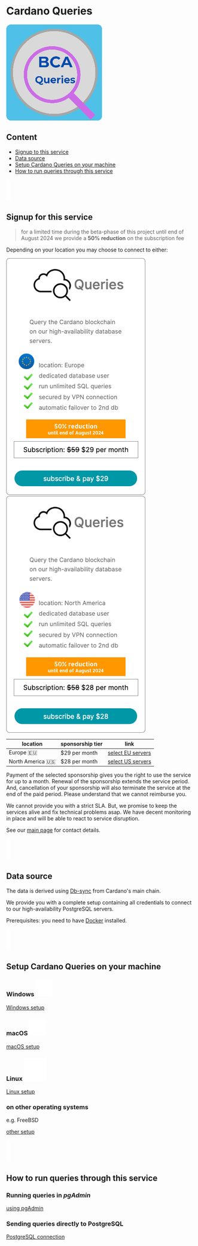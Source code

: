 # Cardano Queries

![Cardano Queries icon](images/BCA_Queries_256x256.png)

## Content

- [Signup to this service](#signup-for-this-service)
- [Data source](#data-source)
- [Setup Cardano Queries on your machine](#setup-cardano-queries-on-your-machine)
- [How to run queries through this service](#how-to-run-queries-through-this-service)

![   ](images/vspace.png)

## Signup for this service

> for a limited time during the beta-phase of this project until end of August 2024 we provide a **50% reduction** on the subscription fee

Depending on your location you may choose to connect to either:

[![Banner Cardano Queries EU](images/BCA%20Queries%20banner%20EU.png)](https://github.com/sponsors/Blockchain-Data-Analytics/sponsorships?pay_prorated=true&tier_id=406906)
[![Banner Cardano Queries US](images/BCA%20Queries%20banner%20US.png)](https://github.com/sponsors/Blockchain-Data-Analytics/sponsorships?pay_prorated=true&tier_id=406907)

| location | sponsorship tier | link |
|----|----|----|
| Europe 🇪🇺 |  $29 per month  | [select EU servers](https://github.com/sponsors/Blockchain-Data-Analytics/sponsorships?pay_prorated=true&tier_id=406906) |
| North America 🇺🇸  | $28 per month | [select US servers](https://github.com/sponsors/Blockchain-Data-Analytics/sponsorships?pay_prorated=true&tier_id=406907) |

Payment of the selected sponsorship gives you the right to use the service for up to a month. Renewal of the sponsorship extends the service period. And, cancellation of your sponsorship will also terminate the service at the end of the paid period. Please understand that we cannot reimburse you.

We cannot provide you with a strict SLA. But, we promise to keep the services alive and fix technical problems asap. We have decent monitoring in place and will be able to react to service disruption.

See our [main page](https://github.com/Blockchain-Data-Analytics) for contact details.

![   ](images/vspace.png)

## Data source

The data is derived using [Db-sync](https://github.com/IntersectMBO/cardano-db-sync) from Cardano's main chain.

We provide you with a complete setup containing all credentials to connect to our high-availability PostgreSQL servers.

Prerequisites: you need to have [Docker](https://www.docker.com/products/docker-desktop/) installed.

![   ](images/vspace.png)

## Setup Cardano Queries on your machine

### Windows ![Windows](images/win.png)

[Windows setup](01_setup_win.md)

### macOS ![macOS](images/mac.png)

[macOS setup](02_setup_mac.md)

### Linux ![Linux](images/linux.png)

[Linux setup](03_setup_linux.md)

### on other operating systems

e.g. FreeBSD

[other setup](04_setup_other.md)

![   ](images/vspace.png)

## How to run queries through this service

### Running queries in _pgAdmin_

[using pgAdmin](10_use_pgadmin.md)

### Sending queries directly to PostgreSQL

[PostgreSQL connection](20_direct_pg.md)
